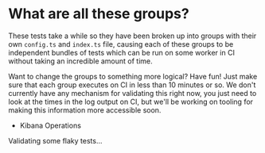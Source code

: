 # What are all these groups?

These tests take a while so they have been broken up into groups with their own `config.ts` and `index.ts` file, causing each of these groups to be independent bundles of tests which can be run on some worker in CI without taking an incredible amount of time.

Want to change the groups to something more logical? Have fun! Just make sure that each group executes on CI in less than 10 minutes or so. We don't currently have any mechanism for validating this right now, you just need to look at the times in the log output on CI, but we'll be working on tooling for making this information more accessible soon.

- Kibana Operations

Validating some flaky tests...
